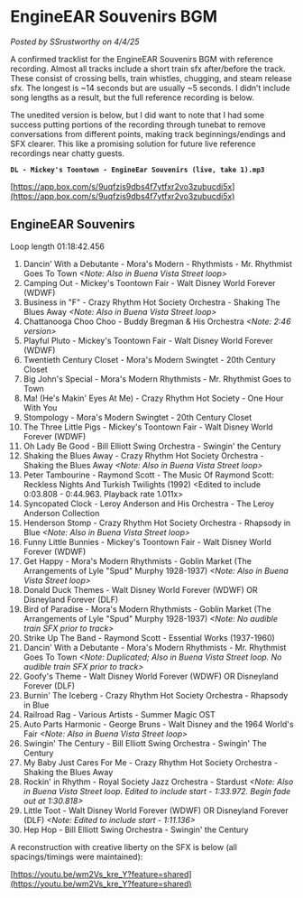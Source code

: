 # EngineEAR Souvenirs BGM

*Posted by SSrustworthy on 4/4/25*

A confirmed tracklist for the EngineEAR Souvenirs BGM with reference recording.  Almost all tracks include a short train sfx after/before the track. These consist of crossing bells, train whistles, chugging, and steam release sfx. The longest is ~14 seconds but are usually ~5 seconds. I didn’t include song lengths as a result, but the full reference recording is below. 

The unedited version is below, but I did want to note that I had some success putting portions of the recording through tunebat to remove conversations from different points, making track beginnings/endings and SFX clearer. This like a promising solution for future live reference recordings near chatty guests.

**`DL - Mickey's Toontown - EngineEar Souvenirs (live, take 1).mp3`**

[https://app.box.com/s/9uqfzis9dbs4f7ytfxr2vo3zubucdi5x](https://app.box.com/s/9uqfzis9dbs4f7ytfxr2vo3zubucdi5x)

## EngineEAR Souvenirs

Loop length 01:18:42.456

1. Dancin' With a Debutante - Mora's Modern - Rhythmists - Mr. Rhythmist Goes To Town
   *<Note: Also in Buena Vista Street loop>*
2. Camping Out - Mickey's Toontown Fair - Walt Disney World Forever (WDWF)
3. Business in "F" - Crazy Rhythm Hot Society Orchestra - Shaking The Blues Away
   *<Note: Also in Buena Vista Street loop>*
4. Chattanooga Choo Choo - Buddy Bregman & His Orchestra
   *<Note: 2:46 version>*
5. Playful Pluto - Mickey's Toontown Fair - Walt Disney World Forever (WDWF)
6. Twentieth Century Closet - Mora's Modern Swingtet - 20th Century Closet
7. Big John's Special - Mora's Modern Rhythmists - Mr. Rhythmist Goes to Town
8. Ma! (He's Makin' Eyes At Me) - Crazy Rhythm Hot Society - One Hour With You
9. Stompology - Mora's Modern Swingtet - 20th Century Closet
10. The Three Little Pigs - Mickey's Toontown Fair - Walt Disney World Forever (WDWF)
11. Oh Lady Be Good - Bill Elliott Swing Orchestra - Swingin' the Century
12. Shaking the Blues Away - Crazy Rhythm Hot Society Orchestra - Shaking the Blues Away
    *<Note: Also in Buena Vista Street loop>*
13. Peter Tambourine - Raymond Scott - The Music Of Raymond Scott: Reckless Nights And Turkish Twilights (1992)
    <Edited to include 0:03.808 - 0:44.963. Playback rate 1.011x>
14. Syncopated Clock - Leroy Anderson and His Orchestra - The Leroy Anderson Collection
15. Henderson Stomp - Crazy Rhythm Hot Society Orchestra - Rhapsody in Blue
    *<Note: Also in Buena Vista Street loop>*
16. Funny Little Bunnies - Mickey's Toontown Fair - Walt Disney World Forever (WDWF)
17. Get Happy - Mora's Modern Rhythmists - Goblin Market (The Arrangements of Lyle "Spud" Murphy 1928-1937)
    *<Note: Also in Buena Vista Street loop>*
18. Donald Duck Themes - Walt Disney World Forever (WDWF) OR Disneyland Forever (DLF)
19. Bird of Paradise - Mora's Modern Rhythmists - Goblin Market (The Arrangements of Lyle "Spud" Murphy 1928-1937)
    *<Note: No audible train SFX prior to track>*
20. Strike Up The Band - Raymond Scott - Essential Works (1937-1960)
21. Dancin' With a Debutante - Mora's Modern Rhythmists - Mr. Rhythmist Goes To Town
    *<Note: Duplicated; Also in Buena Vista Street loop. No audible train SFX prior to track>*
22. Goofy's Theme - Walt Disney World Forever (WDWF) OR Disneyland Forever (DLF)
23. Burnin' The Iceberg - Crazy Rhythm Hot Society Orchestra - Rhapsody in Blue
24. Railroad Rag - Various Artists - Summer Magic OST
25. Auto Parts Harmonic - George Bruns - Walt Disney and the 1964 World's Fair
    *<Note: Also in Buena Vista Street loop>*
26. Swingin' The Century - Bill Elliott Swing Orchestra - Swingin' The Century
27. My Baby Just Cares For Me - Crazy Rhythm Hot Society Orchestra - Shaking the Blues Away
28. Rockin' in Rhythm - Royal Society Jazz Orchestra - Stardust
    *<Note: Also in Buena Vista Street loop. Edited to include start - 1:33.972. Begin fade out at 1:30.818>*
29. Little Toot - Walt Disney World Forever (WDWF) OR Disneyland Forever (DLF)
    *<Note: Edited to include start - 1:11.136>*
30. Hep Hop - Bill Elliott Swing Orchestra - Swingin' the Century

A reconstruction with creative liberty on the SFX is below (all spacings/timings were maintained):

[https://youtu.be/wm2Vs_kre_Y?feature=shared](https://youtu.be/wm2Vs_kre_Y?feature=shared)